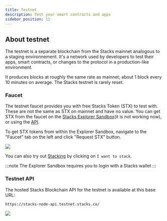 ```yaml
---
title: Testnet
description: Test your smart contracts and apps
sidebar_position: 12
---
```


## About testnet

The testnet is a separate blockchain from the Stacks mainnet analogous to a staging environnement. It's a network used by developers to test their apps, smart contracts, or changes to the protocol in a production-like environment.

It produces blocks at roughly the same rate as mainnet; about 1 block every 10 minutes on average. The Stacks testnet is rarely reset.

### Faucet

The testnet faucet provides you with free Stacks Token (STX) to test with. These are not the same as STX on mainnet and have no value. You can get STX from the faucet on the [Stacks Explorer Sandbox](https://explorer.stacks.co/sandbox/faucet?chain=testnet)(it is not working now), or using the [API](https://docs.hiro.so/api#tag/Faucets).

To get STX tokens from within the Explorer Sandbox, navigate to the "Faucet" tab on the left and click "Request STX" button.

![](/img/stx_faucet.png)

You can also try out [Stacking](./stacking) by clicking on `I want to stack`.

:::note
The Explorer Sandbox requires you to login with a Stacks wallet
:::

### Testnet API

The hosted Stacks Blockchain API for the testnet is available at this base URL:

```shell
https://stacks-node-api.testnet.stacks.co/
```

![](/img/api_testnet_status.png)
